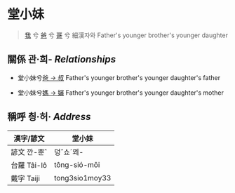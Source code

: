 # 堂小妹
> [我](member1.md) 兮 [爸](member2.md) 兮 [哥](member11.md) 兮 細漢자와 Father's younger brother's younger daughter

## 關係 관·희- _Relationships_

- 堂小妹兮[爸 → 叔](member11.md) Father's younger brother's younger daughter's father

- 堂小妹兮[媽 → 嬸](member34.md) Father's younger brother's younger daughter's mother



## 稱呼 칑·허· _Address_

漢字/諺文 | 堂小妹
--- | ---
諺文 깐-뿐ˆ | 덩ˆ쇼ˊᄆᆀ-
台羅 Tâi-lô | tông-sió-mōi
戴字 Taiji | tong3sio1moy33


